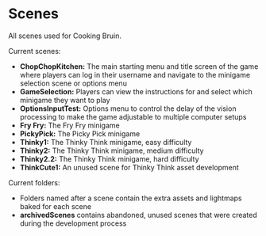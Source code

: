 # Scenes

All scenes used for Cooking Bruin.

Current scenes:
- **ChopChopKitchen:** The main starting menu and title screen of the game where players can log in their username and navigate to the minigame selection scene or options menu
- **GameSelection:** Players can view the instructions for and select which minigame they want to play
- **OptionsInputTest:** Options menu to control the delay of the vision processing to make the game adjustable to multiple computer setups
- **Fry Fry:** The Fry Fry minigame
- **PickyPick:** The Picky Pick minigame
- **Thinky1:** The Thinky Think minigame, easy difficulty
- **Thinky2:** The Thinky Think minigame, medium difficulty
- **Thinky2.2:** The Thinky Think minigame, hard difficulty
- **ThinkCute1:** An unused scene for Thinky Think asset development

Current folders:
- Folders named after a scene contain the extra assets and lightmaps baked for each scene
- **archivedScenes** contains abandoned, unused scenes that were created during the development process
